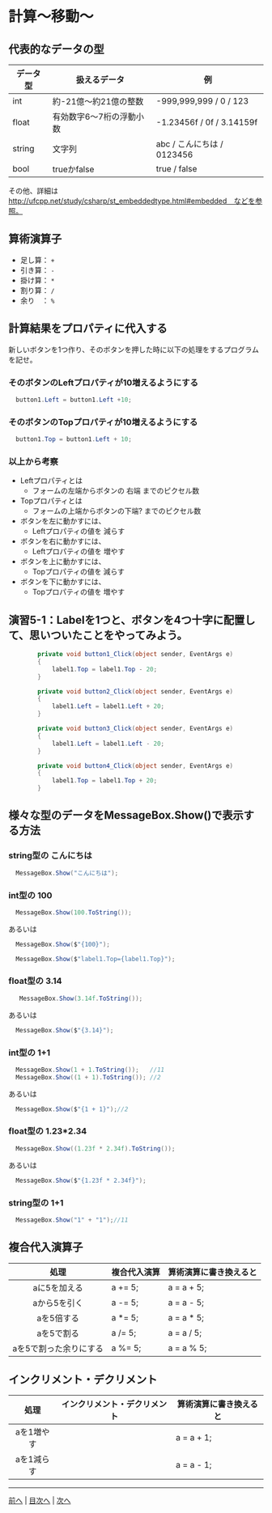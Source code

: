 # 計算～移動～

## 代表的なデータの型

|データ型|扱えるデータ|例|
|-------|-----------|--|
|int    | 約-21億～約21億の整数 | -999,999,999 / 0 / 123 |
|float  | 有効数字6～7桁の浮動小数 | -1.23456f / 0f / 3.14159f |
|string | 文字列 | abc / こんにちは / 0123456 |
|bool   | trueかfalse | true / false |

その他、詳細は http://ufcpp.net/study/csharp/st_embeddedtype.html#embedded　などを参照。

## 算術演算子

- 足し算： `+`
- 引き算： `-`
- 掛け算： `*`
- 割り算： `/`
- 余り　： `%`

## 計算結果をプロパティに代入する

新しいボタンを1つ作り、そのボタンを押した時に以下の処理をするプログラムを記せ。

### そのボタンのLeftプロパティが10増えるようにする

```cs
  button1.Left = button1.Left +10;
```

### そのボタンのTopプロパティが10増えるようにする

```cs
  button1.Top = button1.Left + 10;
```

### 以上から考察

- Leftプロパティとは
  - フォームの左端からボタンの 右端 までのピクセル数
- Topプロパティとは
  - フォームの上端からボタンの下端? までのピクセル数
- ボタンを左に動かすには、
  - Leftプロパティの値を 減らす
- ボタンを右に動かすには、
  - Leftプロパティの値を 増やす
- ボタンを上に動かすには、
  - Topプロパティの値を 減らす
- ボタンを下に動かすには、
  - Topプロパティの値を 増やす

## 演習5-1：Labelを1つと、ボタンを4つ十字に配置して、思いついたことをやってみよう。

```cs
        private void button1_Click(object sender, EventArgs e)
        {
            label1.Top = label1.Top - 20;
        }

        private void button2_Click(object sender, EventArgs e)
        {
            label1.Left = label1.Left + 20;
        }

        private void button3_Click(object sender, EventArgs e)
        {
            label1.Left = label1.Left - 20;
        }

        private void button4_Click(object sender, EventArgs e)
        {
            label1.Top = label1.Top + 20;
        }
```

## 様々な型のデータをMessageBox.Show()で表示する方法

### string型の こんにちは

```cs
  MessageBox.Show("こんにちは");
```

### int型の 100

```cs
  MessageBox.Show(100.ToString());
```

あるいは

```cs
  MessageBox.Show($"{100}");

  MessageBox.Show($"label1.Top={label1.Top}");
```

### float型の 3.14

```cs
   MessageBox.Show(3.14f.ToString());
```

あるいは

```cs
  MessageBox.Show($"{3.14}");
```

### int型の 1+1

```cs
  MessageBox.Show(1 + 1.ToString());   //11
  MessageBox.Show((1 + 1).ToString()); //2
```

あるいは

```cs
  MessageBox.Show($"{1 + 1}");//2
```

### float型の 1.23*2.34

```cs
  MessageBox.Show((1.23f * 2.34f).ToString());
```

あるいは

```cs
  MessageBox.Show($"{1.23f * 2.34f}");
```

### string型の 1+1

```cs
  MessageBox.Show("1" + "1");//11
```

## 複合代入演算子

|処理                   |複合代入演算|算術演算に書き換えると|
|:---------------------:|:----------|:-----------------|
|aに5を加える           | a += 5; |a = a + 5;         |
|aから5を引く           | a -= 5; |a = a - 5;         |
|aを5倍する             | a *= 5; |a = a * 5;         |
|aを5で割る             | a /= 5; |a = a / 5;         |
|aを5で割った余りにする   | a %= 5; |a = a % 5;         |

## インクリメント・デクリメント

|処理      |インクリメント・デクリメント|算術演算に書き換えると|
|:-------:|--------------------------|----------------------|
|aを1増やす|                         |a = a + 1;            |		
|aを1減らす|	                     |a = a - 1;            |

---

[前へ](04.md) | [目次へ](README.md#%E7%9B%AE%E6%AC%A1) | [次へ](06.md)
